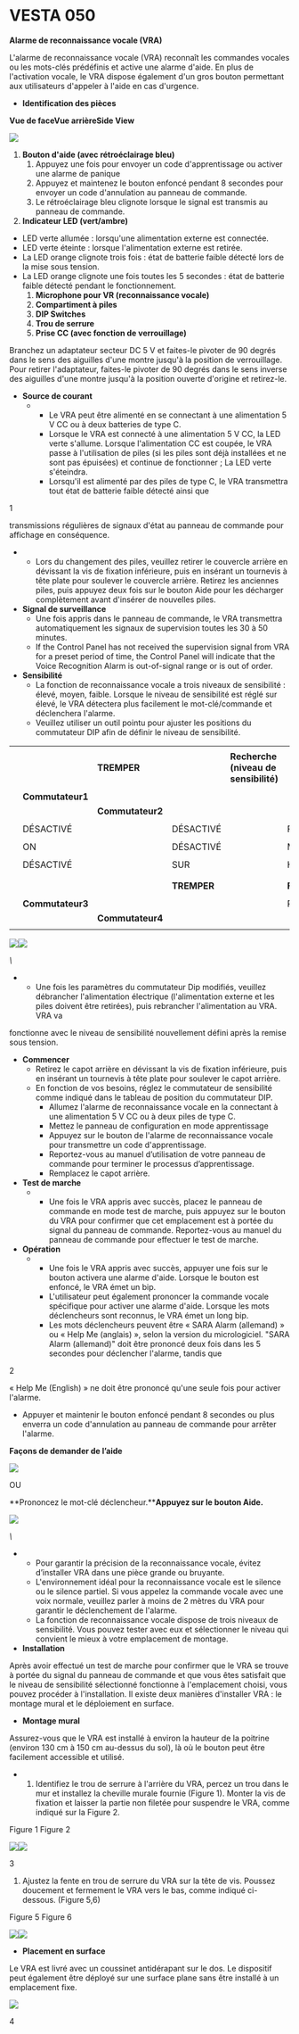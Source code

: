 # VESTA 050

**Alarme de reconnaissance vocale (VRA)**

L'alarme de reconnaissance vocale (VRA) reconnaît les commandes vocales ou les mots-clés prédéfinis et active une alarme d'aide. En plus de l'activation vocale, le VRA dispose également d'un gros bouton permettant aux utilisateurs d'appeler à l'aide en cas d'urgence.

-   **Identification des pièces**

**Vue de face****Vue arrière****Side View**

![](<.gitbook/assets/0 (39).jpeg>)

1.  **Bouton d'aide (avec rétroéclairage bleu)**
    1.  Appuyez une fois pour envoyer un code d'apprentissage ou activer une alarme de panique
    2.  Appuyez et maintenez le bouton enfoncé pendant 8 secondes pour envoyer un code d'annulation au panneau de commande.
    3.  Le rétroéclairage bleu clignote lorsque le signal est transmis au panneau de commande.
2.  **Indicateur LED (vert/ambre)**

-   LED verte allumée : lorsqu'une alimentation externe est connectée.
-   LED verte éteinte : lorsque l'alimentation externe est retirée.
-   La LED orange clignote trois fois : état de batterie faible détecté lors de la mise sous tension.
-   La LED orange clignote une fois toutes les 5 secondes : état de batterie faible détecté pendant le fonctionnement.
    1.  **Microphone pour VR (reconnaissance vocale)**
    2.  **Compartiment à piles**
    3.  **DIP Switches**
    4.  **Trou de serrure**
    5.  **Prise CC (avec fonction de verrouillage)**

Branchez un adaptateur secteur DC 5 V et faites-le pivoter de 90 degrés dans le sens des aiguilles d'une montre jusqu'à la position de verrouillage. Pour retirer l'adaptateur, faites-le pivoter de 90 degrés dans le sens inverse des aiguilles d'une montre jusqu'à la position ouverte d'origine et retirez-le.

-   **Source de courant**
    -   -   Le VRA peut être alimenté en se connectant à une alimentation 5 V CC ou à deux batteries de type C.
        -   Lorsque le VRA est connecté à une alimentation 5 V CC, la LED verte s'allume. Lorsque l'alimentation CC est coupée, le VRA passe à l'utilisation de piles (si les piles sont déjà installées et ne sont pas épuisées) et continue de fonctionner ; La LED verte s'éteindra.
        -   Lorsqu'il est alimenté par des piles de type C, le VRA transmettra tout état de batterie faible détecté ainsi que

1

transmissions régulières de signaux d'état au panneau de commande pour affichage en conséquence.

-   -   Lors du changement des piles, veuillez retirer le couvercle arrière en dévissant la vis de fixation inférieure, puis en insérant un tournevis à tête plate pour soulever le couvercle arrière. Retirez les anciennes piles, puis appuyez deux fois sur le bouton Aide pour les décharger complètement avant d'insérer de nouvelles piles.
-   **Signal de surveillance**
    -   Une fois appris dans le panneau de commande, le VRA transmettra automatiquement les signaux de supervision toutes les 30 à 50 minutes.
    -   If the Control Panel has not received the supervision signal from VRA for a preset period of time, the Control Panel will indicate that the Voice Recognition Alarm is out-of-signal range or is out of order.
-   **Sensibilité**
    -   La fonction de reconnaissance vocale a trois niveaux de sensibilité : élevé, moyen, faible. Lorsque le niveau de sensibilité est réglé sur élevé, le VRA détectera plus facilement le mot-clé/commande et déclenchera l'alarme.
    -   Veuillez utiliser un outil pointu pour ajuster les positions du commutateur DIP afin de définir le niveau de sensibilité.

|   |                  |                  |             |                                       |              |   |
| - | ---------------- | ---------------- | ----------- | ------------------------------------- | ------------ | - |
|   |                  |                  |             |                                       |              |   |
|   |                  | **TREMPER**      |             | **Recherche (niveau de sensibilité)** |              |   |
|   |                  |                  |             |                                       |              |   |
|   | **Commutateur1** |                  |             |                                       |              |   |
|   |                  | **Commutateur2** |             |                                       |              |   |
|   |                  |                  |             |                                       |              |   |
|   | DÉSACTIVÉ        |                  | DÉSACTIVÉ   |                                       | Faible       |   |
|   |                  |                  |             |                                       |              |   |
|   | ON               |                  | DÉSACTIVÉ   |                                       | Moyen        |   |
|   |                  |                  |             |                                       |              |   |
|   | DÉSACTIVÉ        |                  | SUR         |                                       | Haut         |   |
|   |                  |                  |             |                                       |              |   |
|   |                  |                  |             |                                       |              |   |
|   |                  |                  | **TREMPER** |                                       | **Fonction** |   |
|   |                  |                  |             |                                       |              |   |
|   | **Commutateur3** |                  |             |                                       | Réservé      |   |
|   |                  | **Commutateur4** |             |                                       |              |   |
|   |                  |                  |             |                                       |              |   |

![](<.gitbook/assets/1 (33).jpeg>)![](<.gitbook/assets/2 (45).png>)

_\\<NOTE>_

-   -   Une fois les paramètres du commutateur Dip modifiés, veuillez débrancher l'alimentation électrique (l'alimentation externe et les piles doivent être retirées), puis rebrancher l'alimentation au VRA. VRA va

fonctionne avec le niveau de sensibilité nouvellement défini après la remise sous tension.

-   **Commencer**
    -   Retirez le capot arrière en dévissant la vis de fixation inférieure, puis en insérant un tournevis à tête plate pour soulever le capot arrière.
    -   En fonction de vos besoins, réglez le commutateur de sensibilité comme indiqué dans le tableau de position du commutateur DIP.
        -   Allumez l'alarme de reconnaissance vocale en la connectant à une alimentation 5 V CC ou à deux piles de type C.
        -   Mettez le panneau de configuration en mode apprentissage
        -   Appuyez sur le bouton de l'alarme de reconnaissance vocale pour transmettre un code d'apprentissage.
        -   Reportez-vous au manuel d’utilisation de votre panneau de commande pour terminer le processus d’apprentissage.
        -   Remplacez le capot arrière.
-   **Test de marche**
    -   -   Une fois le VRA appris avec succès, placez le panneau de commande en mode test de marche, puis appuyez sur le bouton du VRA pour confirmer que cet emplacement est à portée du signal du panneau de commande. Reportez-vous au manuel du panneau de commande pour effectuer le test de marche.
-   **Opération**
    -   -   Une fois le VRA appris avec succès, appuyer une fois sur le bouton activera une alarme d'aide. Lorsque le bouton est enfoncé, le VRA émet un bip.
        -   L'utilisateur peut également prononcer la commande vocale spécifique pour activer une alarme d'aide. Lorsque les mots déclencheurs sont reconnus, le VRA émet un long bip.
        -   Les mots déclencheurs peuvent être « SARA Alarm (allemand) » ou « Help Me (anglais) », selon la version du micrologiciel. "SARA Alarm (allemand)" doit être prononcé deux fois dans les 5 secondes pour déclencher l'alarme, tandis que

2

« Help Me (English) » ne doit être prononcé qu'une seule fois pour activer l'alarme.

-   Appuyer et maintenir le bouton enfoncé pendant 8 secondes ou plus enverra un code d'annulation au panneau de commande pour arrêter l'alarme.

**Façons de demander de l’aide**

![](<.gitbook/assets/3 (45).png>)

OU

**Prononcez le mot-clé déclencheur.****Appuyez sur le bouton Aide.**

![](<.gitbook/assets/4 (29).jpeg>)

_\\<NOTE>_

-   -   Pour garantir la précision de la reconnaissance vocale, évitez d’installer VRA dans une pièce grande ou bruyante.
    -   L'environnement idéal pour la reconnaissance vocale est le silence ou le silence partiel. Si vous appelez la commande vocale avec une voix normale, veuillez parler à moins de 2 mètres du VRA pour garantir le déclenchement de l'alarme.
    -   La fonction de reconnaissance vocale dispose de trois niveaux de sensibilité. Vous pouvez tester avec eux et sélectionner le niveau qui convient le mieux à votre emplacement de montage.
-   **Installation**

Après avoir effectué un test de marche pour confirmer que le VRA se trouve à portée du signal du panneau de commande et que vous êtes satisfait que le niveau de sensibilité sélectionné fonctionne à l'emplacement choisi, vous pouvez procéder à l'installation. Il existe deux manières d'installer VRA : le montage mural et le déploiement en surface.

-   **Montage mural**

Assurez-vous que le VRA est installé à environ la hauteur de la poitrine (environ 130 cm à 150 cm au-dessus du sol), là où le bouton peut être facilement accessible et utilisé.

-   1.  Identifiez le trou de serrure à l'arrière du VRA, percez un trou dans le mur et installez la cheville murale fournie (Figure 1). Monter la vis de fixation et laisser la partie non filetée pour suspendre le VRA, comme indiqué sur la Figure 2.

Figure 1 Figure 2

![](<.gitbook/assets/5 (19).jpeg>)![](<.gitbook/assets/6 (26).jpeg>)

3

1.  Ajustez la fente en trou de serrure du VRA sur la tête de vis. Poussez doucement et fermement le VRA vers le bas, comme indiqué ci-dessous. (Figure 5,6)

Figure 5 Figure 6

![](<.gitbook/assets/7 (23).jpeg>)![](<.gitbook/assets/8 (16).jpeg>)

-   **Placement en surface**

Le VRA est livré avec un coussinet antidérapant sur le dos. Le dispositif peut également être déployé sur une surface plane sans être installé à un emplacement fixe.

![](<.gitbook/assets/9 (23).png>)

4
